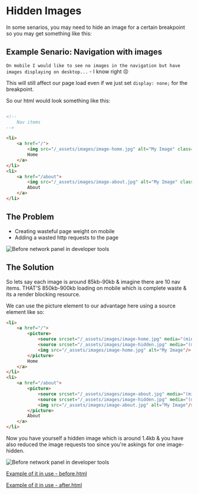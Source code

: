 # Hidden Images
In some senarios, you may need to hide an image for a certain breakpoint so you may get something like this:

## Example Senario: Navigation with images

`On mobile I would like to see no images in the navigation but have images displaying on desktop...` - I know right :persevere:

This will still affect our page load even if we just set `display: none;` for the breakpoint.

So our html would look something like this:

```html

<!--
	Nav items
-->

<li>
	<a href="/">
		<img src="/_assets/images/image-home.jpg" alt="My Image" class="image image--hidden-mobile"/>
		Home
	</a>
</li>
<li>
	<a href="/about">
		<img src="/_assets/images/image-about.jpg" alt="My Image" class="image image--hidden-mobile"/>
		About
	</a>
</li>
```

## The Problem

- Creating wasteful page weight on mobile
- Adding a wasted http requests to the page

![Before network panel in developer tools](https://raw.githubusercontent.com/code-mattclaffey/performance-kit/master/hidden-images/screenshots/before-html-network.png)

## The Solution
So lets say each image is around 85kb-90kb & imagine there are 10 nav items. THAT'S 850kb-900kb loading on mobile which is complete waste & its a render blocking resource.

We can use the picture element to our advantage here using a source element like so:

```html
<li>
	<a href="/">
		<picture>
			<source srcset="/_assets/images/image-home.jpg" media="(min-width: 30em)">
			<source srcset="/_assets/images/image-hidden.jpg" media="(max-width: 30em)">
			<img src="/_assets/images/image-home.jpg" alt="My Image"/>
		</picture>
		Home
	</a>
</li>
<li>
	<a href="/about">
		<picture>
			<source srcset="/_assets/images/image-about.jpg" media="(min-width: 30em)">
			<source srcset="/_assets/images/image-hidden.jpg" media="(max-width: 30em)">
			<img src="/_assets/images/image-about.jpg" alt="My Image"/>
		</picture>
		About
	</a>
</li>

```

Now you have yourself a hidden image which is around 1.4kb & you have also reduced the image requests too since you're askings for one image-hidden.

![Before network panel in developer tools](https://raw.githubusercontent.com/code-mattclaffey/performance-kit/master/hidden-images/screenshots/after-html-network.png)

[Example of it in use - before.html](https://raw.githubusercontent.com/code-mattclaffey/performance-kit/master/hidden-images/before.html)

[Example of it in use - after.html](https://raw.githubusercontent.com/code-mattclaffey/performance-kit/master/hidden-images/after.html)
